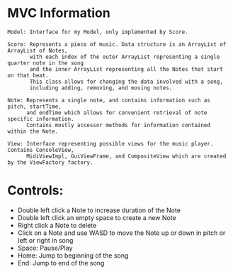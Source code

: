 # MVC Information

    Model: Interface for my Model, only implemented by Score.

    Score: Represents a piece of music. Data structure is an ArrayList of ArrayList of Notes,
           with each index of the outer ArrayList representing a single quarter note in the song
           and the inner ArrayList representing all the Notes that start on that beat.
           This class allows for changing the data involved with a song,
           including adding, removing, and moving notes.

    Note: Represents a single note, and contains information such as pitch, startTime,
          and endTime which allows for convenient retrieval of note specific information.
          Contains mostly accessor methods for information contained within the Note.

    View: Interface representing possible views for the music player. Contains ConsoleView,
          MidiViewImpl, GuiViewFrame, and CompositeView which are created by the ViewFactory factory.

# Controls:

* Double left click a Note to increase duration of the Note
* Double left click an empty space to create a new Note
* Right click a Note to delete
* Click on a Note and use WASD to move the Note up or down in pitch or left or right in song
* Space: Pause/Play
* Home: Jump to beginning of the song
* End: Jump to end of the song
